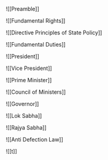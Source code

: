 ![[Preamble]]

![[Fundamental Rights]]

![[Directive Principles of State Policy]]

![[Fundamental Duties]]

![[President]]

![[Vice President]]

![[Prime Minister]]

![[Council of Ministers]]

![[Governor]]

![[Lok Sabha]]

![[Rajya Sabha]]

![[Anti Defection Law]]

![[t]]
